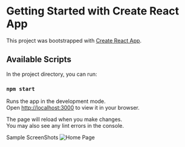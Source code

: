 # Getting Started with Create React App

This project was bootstrapped with [Create React App](https://github.com/facebook/create-react-app).

## Available Scripts

In the project directory, you can run:

### `npm start`

Runs the app in the development mode.\
Open [http://localhost:3000](http://localhost:3000) to view it in your browser.

The page will reload when you make changes.\
You may also see any lint errors in the console.

Sample ScreenShots
![Home Page]([image-url](https://drive.google.com/file/d/1JN_80GggRhUO61g00kln72vazrSDcP9h/view?usp=drive_link))

